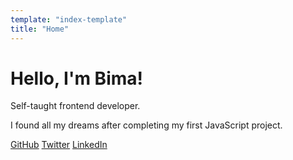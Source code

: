 ```yaml
---
template: "index-template"
title: "Home"
---
```


# Hello, I'm Bima!

Self-taught frontend developer.

I found all my dreams after completing my first JavaScript project.

[GitHub](https://github.com/bzizmza) [Twitter](https://twitter.com/bzizmza) [LinkedIn](linkedin.com/in/abimanyusrisetyo/)

